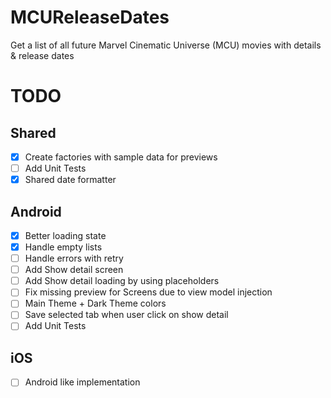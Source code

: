 # MCUReleaseDates
Get a list of all future Marvel Cinematic Universe (MCU) movies with details &amp; release dates

# TODO

## Shared

- [x] Create factories with sample data for previews
- [ ] Add Unit Tests
- [x] Shared date formatter

## Android

- [x] Better loading state
- [x] Handle empty lists
- [ ] Handle errors with retry
- [ ] Add Show detail screen
- [ ] Add Show detail loading by using placeholders
- [ ] Fix missing preview for Screens due to view model injection
- [ ] Main Theme + Dark Theme colors
- [ ] Save selected tab when user click on show detail
- [ ] Add Unit Tests

## iOS

- [ ] Android like implementation 